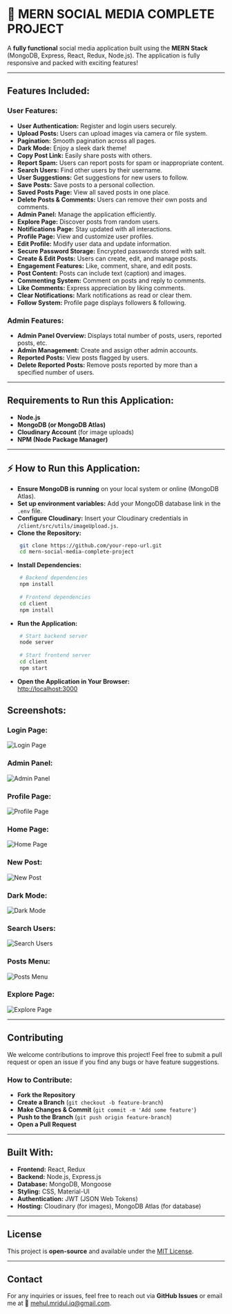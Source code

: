 # 🚀 MERN SOCIAL MEDIA COMPLETE PROJECT 

A **fully functional** social media application built using the **MERN Stack** (MongoDB, Express, React, Redux, Node.js). The application is fully responsive and packed with exciting features!

---

## Features Included:

###  User Features:

- **User Authentication:** Register and login users securely. <br>
- **Upload Posts:** Users can upload images via camera or file system.<br>
- **Pagination:** Smooth pagination across all pages.<br>
- **Dark Mode:** Enjoy a sleek dark theme! <br>
- **Copy Post Link:** Easily share posts with others.<br>
- **Report Spam:** Users can report posts for spam or inappropriate content.<br>
- **Search Users:** Find other users by their username.<br>
- **User Suggestions:** Get suggestions for new users to follow.<br>
- **Save Posts:** Save posts to a personal collection.<br>
- **Saved Posts Page:** View all saved posts in one place.<br>
- **Delete Posts & Comments:** Users can remove their own posts and comments.<br>
- **Admin Panel:** Manage the application efficiently.<br>
- **Explore Page:** Discover posts from random users.<br>
- **Notifications Page:** Stay updated with all interactions.<br>
- **Profile Page:** View and customize user profiles.<br>
- **Edit Profile:** Modify user data and update information.<br>
- **Secure Password Storage:** Encrypted passwords stored with salt.<br>
- **Create & Edit Posts:** Users can create, edit, and manage posts.<br>
- **Engagement Features:** Like, comment, share, and edit posts.<br>
- **Post Content:** Posts can include text (caption) and images.<br>
- **Commenting System:** Comment on posts and reply to comments.<br>
- **Like Comments:** Express appreciation by liking comments.<br>
- **Clear Notifications:** Mark notifications as read or clear them.<br>
- **Follow System:** Profile page displays followers & following.<br>

### Admin Features:

- **Admin Panel Overview:** Displays total number of posts, users, reported posts, etc.<br>
- **Admin Management:** Create and assign other admin accounts.<br>
- **Reported Posts:** View posts flagged by users.<br>
- **Delete Reported Posts:** Remove posts reported by more than a specified number of users.<br>

---

## Requirements to Run this Application:

- **Node.js** <br>
- **MongoDB (or MongoDB Atlas)** <br>
- **Cloudinary Account** (for image uploads)<br>
- **NPM (Node Package Manager)**<br>

---

## ⚡ How to Run this Application:

- **Ensure MongoDB is running** on your local system or online (MongoDB Atlas).<br>
- **Set up environment variables:** Add your MongoDB database link in the `.env` file.<br>
- **Configure Cloudinary:** Insert your Cloudinary credentials in `/client/src/utils/imageUpload.js`.<br>
- **Clone the Repository:**  <br>
```bash
    git clone https://github.com/your-repo-url.git
    cd mern-social-media-complete-project
```
- **Install Dependencies:**  
```bash
    # Backend dependencies
    npm install
    
    # Frontend dependencies
    cd client
    npm install
```
- **Run the Application:**  
```bash
    # Start backend server
    node server
    
    # Start frontend server
    cd client
    npm start
```
- **Open the Application in Your Browser:**  
 [http://localhost:3000](http://localhost:3000)  



## Screenshots:

###  Login Page:
![Login Page](https://user-images.githubusercontent.com/72184791/114161303-877f6b80-9945-11eb-89a7-f05b560bb5e4.JPG)

###  Admin Panel:
![Admin Panel](https://user-images.githubusercontent.com/72184791/114161299-877f6b80-9945-11eb-9791-cab82f92bd7e.JPG)

###  Profile Page:
![Profile Page](https://user-images.githubusercontent.com/72184791/114161324-8b12f280-9945-11eb-96a2-0707ee234c8a.JPG)

###  Home Page:
![Home Page](https://user-images.githubusercontent.com/72184791/114161305-88180200-9945-11eb-9856-a4b33b8e9def.JPG)

###  New Post:
![New Post](https://user-images.githubusercontent.com/72184791/114161309-89492f00-9945-11eb-888f-3ff263cfb909.JPG)

###  Dark Mode:
![Dark Mode](https://user-images.githubusercontent.com/72184791/114161287-851d1180-9945-11eb-8a0e-1a4c56132de0.JPG)

###  Search Users:
![Search Users](https://user-images.githubusercontent.com/72184791/114161296-86e6d500-9945-11eb-85cb-eb7c84d4abda.JPG)

###  Posts Menu:
![Posts Menu](https://user-images.githubusercontent.com/72184791/114161315-89e1c580-9945-11eb-8f9f-4156d1184567.JPG)

###  Explore Page:
![Explore Page](https://user-images.githubusercontent.com/72184791/114161321-8a7a5c00-9945-11eb-8c67-bf42a8f30fcd.JPG)

---

##  Contributing 

 We welcome contributions to improve this project! Feel free to submit a pull request or open an issue if you find any bugs or have feature suggestions.

### How to Contribute:
- **Fork the Repository** <br>
- **Create a Branch** (`git checkout -b feature-branch`)<br>
- **Make Changes & Commit** (`git commit -m 'Add some feature'`)<br>
- **Push to the Branch** (`git push origin feature-branch`)<br>
- **Open a Pull Request**<br>

---

## Built With:

- **Frontend:** React, Redux <br>
- **Backend:** Node.js, Express.js<br>
- **Database:** MongoDB, Mongoose<br>
- **Styling:** CSS, Material-UI<br>
- **Authentication:** JWT (JSON Web Tokens)<br>
- **Hosting:** Cloudinary (for images), MongoDB Atlas (for database)<br>

---

## License
This project is **open-source** and available under the [MIT License](LICENSE).

---

## Contact
For any inquiries or issues, feel free to reach out via **GitHub Issues** or email me at 📧 mehul.mridul.iq@gmail.com.


